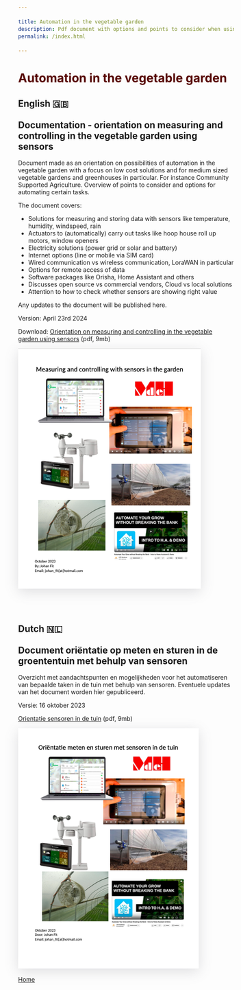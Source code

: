 ```yaml
---

title: Automation in the vegetable garden
description: Pdf document with options and points to consider when using automation in the garden with the use of sensors and software. 
permalink: /index.html

---
```


# <span style="color:#570602;">Automation in the vegetable garden</span>

## English 🇬🇧 <br><br> Documentation - orientation on measuring and controlling in the vegetable garden using sensors

Document made as an orientation on possibilities of automation in the vegetable garden with a focus on low cost solutions and for medium sized vegetable gardens and greenhouses in particular. For instance Community Supported Agriculture. Overview of points to consider and options for automating certain tasks.

The document covers:

- Solutions for measuring and storing data with sensors like temperature, humidity, windspeed, rain
- Actuators to (automatically) carry out tasks like hoop house roll up motors, window openers
- Electricity solutions (power grid or solar and battery)
- Internet options (line or mobile via SIM card)
- Wired communication vs wireless communication, LoraWAN in particular
- Options for remote access of data
- Software packages like Orisha, Home Assistant and others
- Discusses open source vs commercial vendors, Cloud vs local solutions
- Attention to how to check whether sensors are showing right value

Any updates to the document will be published here.

Version: April 23rd 2024

Download: <a href="https://bit.ly/document-mh-sensors-en">Orientation on measuring and controlling in the vegetable garden using sensors</a> (pdf, 9mb)



<a href="https://bit.ly/document-mh-sensors-en">
<img src="Thumbnail Engels.png" style="box-shadow: rgba(100, 100, 111, 0.2) 0px 7px 29px 0px;"></a>

<br><br>


## Dutch 🇳🇱 <br><br> Document oriëntatie op meten en sturen in de groententuin met behulp van sensoren

Overzicht met aandachtspunten en mogelijkheden voor het automatiseren van bepaalde taken in de tuin met behulp van sensoren. 
Eventuele updates van het document worden hier gepubliceerd. 

Versie: 16 oktober 2023

<a href="https://bit.ly/document-mh-sensoren">Orientatie sensoren in de tuin</a> (pdf, 9mb)

<a href="https://bit.ly/document-mh-sensoren">
<img src="Thumbnail Nederlands.png" style="box-shadow: rgba(100, 100, 111, 0.2) 0px 7px 29px 0px;"></a>


[Home](https://johanf44.github.io/moestuin-dh/) 
